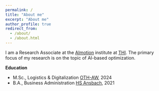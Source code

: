 ```yaml
---
permalink: /
title: "About me"
excerpt: "About me"
author_profile: true
redirect_from: 
  - /about/
  - /about.html
---
```



I am a Research Associate at the [AImotion](https://www.thi.de/forschung/aimotion/) institute at [THI](https://www.thi.de/). The primary focus of my research is on the topic of AI-based optimization.



**Education**
- M.Sc., Logistics & Digitalization [OTH-AW](https://www.oth-aw.de/), 2024
- B.A., Business Administration [HS Ansbach](https://www.hs-ansbach.de/startseite/), 2021


